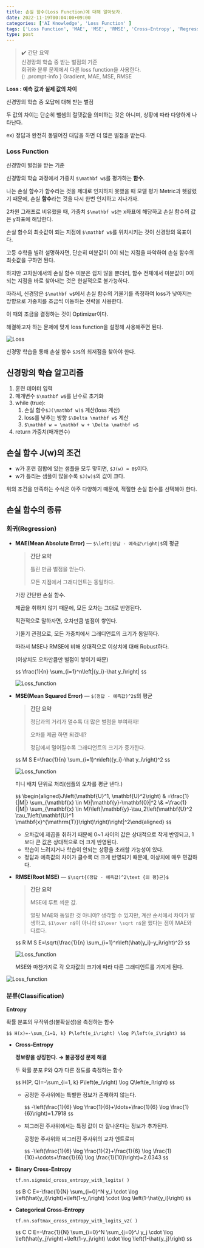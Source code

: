 ```yaml
---
title: 손실 함수(Loss Function)에 대해 알아보자.
date: 2022-11-19T00:04:00+09:00
categories: ['AI Knowledge', 'Loss Function' ]
tags: ['Loss Function', 'MAE', 'MSE', 'RMSE', 'Cross-Entropy', 'Regression','Classification']
type: post
---
```

> ✔️ 간단 요약  
> 신경망의 학습 중 받는 벌점의 기준  
> 회귀와 분류 문제에서 다른 loss function을 사용한다.  
{: .prompt-info }
> Gradient, MAE, MSE, RMSE

**Loss : 예측 값과 실제 값의 차이**

신경망의 학습 중 오답에 대해 받는 벌점

두 값의 차이는 단순히 뺄셈의 절댓값을 의미하는 것은 아니며, 상황에 따라 다양하게 나타난다.

ex) 정답과 완전히 동떨어진 대답을 하면 더 많은 벌점을 받는다.

### **Loss Function**

신경망이 벌점을 받는 기준

신경망의 학습 과정에서 가중치 `$\mathbf w$`를 평가하는 **함수**.

나는 손실 함수가 함수라는 것을 제대로 인지하지 못했을 때 모델 평가 Metric과 헷갈렸기 때문에, 손실 **함수**라는 것을 다시 한번 인지하고 지나가자.

2차원 그래프로 비유했을 때, 가중치 `$\mathbf w$`는 x좌표에 해당하고 손실 함수의 값은 y좌표에 해당한다.

손실 함수의 최솟값이 되는 지점에 `$\mathbf w$`를 위치시키는 것이 신경망의 목표이다.

고등 수학을 빌려 설명하자면, 단순히 미분값이 0이 되는 지점을 파악하여 손실 함수의 최솟값을 구하면 된다.

하지만 고차원에서의 손실 함수 미분은 쉽지 않을 뿐더러, 함수 전체에서 미분값이 0이 되는 지점을 바로 찾아내는 것은 현실적으로 불가능하다.

따라서, 신경망은 `$\mathbf w$`에서 손실 함수의 기울기를 측정하여 loss가 낮아지는 방향으로 가중치를 조금씩 이동하는 전략을 사용한다.

이 때의 조금을 결정하는 것이 Optimizer이다.

해결하고자 하는 문제에 맞게 loss function을 설정해 사용해주면 된다.

![Loss](imgs/loss_function.png)

신경망 학습을 통해 손실 함수 `$J$`의 최저점을 찾아야 한다.

## **신경망의 학습 알고리즘**

1. 훈련 데이터 입력
2. 매개변수 `$\mathbf w$`를 난수로 초기화
3. while (true):
    1. 손실 함수`$J(\mathbf w)$` 계산(loss 계산)
    2. loss를 낮추는 방향 `$\Delta \mathbf w$` 계산
    3. `$\mathbf w = \mathbf w + \Delta \mathbf w$`
4. return 가중치(매개변수)

## **손실 함수 J(w)의 조건**

- w가 훈련 집합에 있는 샘플을 모두 맞히면, `$J(w) = 0$`이다.
- w가 틀리는 샘플이 많을수록 `$J(w)$`의 값이 크다.

위의 조건을 만족하는 수식은 아주 다양하기 때문에, 적절한 손실 함수를 선택해야 한다.

## 손실 함수의 종류

### 회귀(Regression)

- **MAE(Mean Absolute Error)** — `$\left|정답 - 예측값\right|$`의 평균
    
    > **간단 요약**
    > 
    > 
    > 틀린 만큼 벌점을 얻는다.
    > 
    > 모든 지점에서 그래디언트는 동일하다.
    > 
    
    가장 간단한 손실 함수.
    
    제곱을 취하지 않기 때문에, 모든 오차는 그대로 반영된다.
    
    직관적으로 말하자면, 오차만큼 벌점이 쌓인다.
    
    기울기 관점으로, 모든 가중치에서 그래디언트의 크기가 동일하다.
    
    따라서 MSE나 RMSE에 비해 상대적으로 이상치에 대해 Robust하다.
    
    (이상치도 오차만큼만 벌점이 쌓이기 때문)
    
    `$$`
    \frac{1}{n} \sum_{i=1}^n\left|{y_i}-\hat y_i\right|
    `$$`
    
    
    ![Loss_function](imgs/loss_function1.png)
- **MSE(Mean Squared Error)** — `$(정답 - 예측값)^2$`의 평균
    
    > **간단 요약**
    > 
    > 
    > 정답과의 거리가 멀수록 더 많은 벌점을 부여하자!
    > 
    > 오차를 제곱 하면 되겠네?
    > 
    > 정답에서 멀어질수록 그래디언트의 크기가 증가한다.
    > 
    
    `$$`
    M S E=\frac{1}{n} \sum_{i=1}^n\left({y_i}-\hat y_i\right)^2
    `$$`
    
    ![Loss_function](imgs/loss_function2.png)
    
    미니 배치 단위로 처리(샘플의 오차를 평균 낸다.)
    
    `$$`
    \begin{aligned}J\left(\mathbf{U}^1, \mathbf{U}^2\right) & =\frac{1}{|M|} \sum_{\mathbf{x} \in M}\|\mathbf{y}-\mathbf{0}\|^2 \\& =\frac{1}{|M|} \sum_{\mathbf{x} \in M}\left\|\mathbf{y}-\tau_2\left(\mathbf{U}^2 \tau_1\left(\mathbf{U}^1 \mathbf{x}^{\mathrm{T}}\right)\right)\right\|^2\end{aligned}
    `$$`
    
    - 오차값에 제곱을 취하기 때문에 0~1 사이의 값은 상대적으로 작게 반영되고, 1보다 큰 값은 상대적으로 더 크게 반영된다.
    - 학습이 느려지거나 학습이 안되는 상황을 초래할 가능성이 있다.
    - 정답과 예측값의 차이가 클수록 더 크게 반영되기 때문에, 이상치에 매우 민감하다.
- **RMSE(Root MSE)** — `$\sqrt{(정답 - 예측값)^2\text {의 평}균}$`
    
    > **간단 요약**
    > 
    > 
    > MSE에 루트 씌운 값.
    > 
    > 얼핏 MAE와 동일한 것 아니야? 생각할 수 있지만, 계산 순서에서 차이가 발생하고, `$1\over n$`이 아니라 `$1\over \sqrt n$`을 했다는 점이 MAE와 다르다.
    > 
    
    `$$`
    R M S E=\sqrt{\frac{1}{n} \sum_{i=1}^n\left(\hat{y_i}-y_i\right)^2}
    `$$`
    
    ![Loss_function](imgs/loss_function3.png)
    
    MSE와 마찬가지로 각 오차값의 크기에 따라 다른 그래디언트를 가지게 된다.
    

![Loss_function](imgs/loss_function4.png)

### 분류(Classification)

**Entropy**

확률 분포의 무작위성(불확실성)을 측정하는 함수

`$$
H(x)=-\sum_{i=1, k} P\left(e_i\right) \log P\left(e_i\right)
$$`

- **Cross-Entropy**
    
    **정보량을 상징한다. → 불공정성 문제 해결**
    
    두 확률 분포 P와 Q가 다른 정도를 측정하는 함수
    
    `$$`
    H(P, Q)=-\sum_{i=1, k} P\left(e_i\right) \log Q\left(e_i\right)
    `$$`
    
    - 공정한 주사위에는 특별한 정보가 존재하지 않는다.
        
        `$$`
        -\left(\frac{1}{6} \log \frac{1}{6}+\ldots+\frac{1}{6} \log \frac{1}{6}\right)=1.7918
        `$$`
        
    - 찌그러진 주사위에서는 특정 값이 더 잘나온다는 정보가 추가된다.
        
        공정한 주사위와 찌그러진 주사위의 교차 엔트로피
        
        `$$`
        -\left(\frac{1}{6} \log \frac{1}{2}+\frac{1}{6} \log \frac{1}{10}+\cdots+\frac{1}{6} \log \frac{1}{10}\right)=2.0343
        `$$`
        
- **Binary Cross-Entropy**
    
    `tf.nn.sigmoid_cross_entropy_with_logits( )`
    
    `$$`
    B C E=-\frac{1}{N} \sum_{i=0}^N y_i \cdot \log \left(\hat{y_i}\right)+\left(1-y_i\right) \cdot \log \left(1-\hat{y_i}\right)
    `$$`
    
- **Categorical Cross-Entropy**
    
    `tf.nn.softmax_cross_entropy_with_logits_v2( )`
    
    `$$`
    C C E=-\frac{1}{N} \sum_{i=0}^N \sum_{j=0}^J y_j \cdot \log \left(\hat{y_j}\right)+\left(1-y_j\right) \cdot \log \left(1-\hat{y_j}\right)
    `$$`
